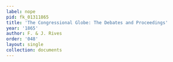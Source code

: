 ```yaml
---
label: nope
pid: fk_01311865
title: 'The Congressional Globe: The Debates and Proceedings'
year: '1865'
author: F. & J. Rives
order: '048'
layout: single
collection: documents
---
```


